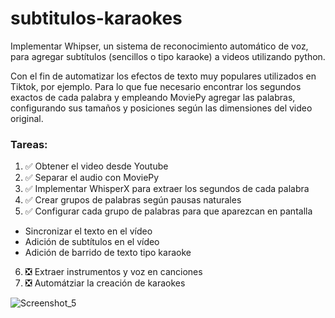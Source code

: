 # subtitulos-karaokes
Implementar  Whipser, un sistema de reconocimiento automático de voz, para agregar subtítulos (sencillos o tipo karaoke) a videos utilizando python.

Con el fin de automatizar los efectos de texto muy populares utilizados en Tiktok, por ejemplo. Para lo que fue necesario encontrar los segundos exactos de cada palabra y empleando MoviePy agregar las palabras, configurando sus tamaños y posiciones según las dimensiones del video original.

### Tareas:

1. ✅ Obtener el video desde Youtube
2. ✅ Separar el audio con MoviePy
3. ✅ Implementar WhisperX para extraer los segundos de cada palabra
4. ✅ Crear grupos de palabras según pausas naturales
5. ✅ Configurar cada grupo de palabras para que aparezcan en pantalla
- Sincronizar el texto en el vídeo
- Adición de subtítulos en el vídeo
- Adición de barrido de texto tipo karaoke
6. ❎ Extraer instrumentos y voz en canciones
7. ❎ Automátziar la creación de karaokes

![Screenshot_5](https://user-images.githubusercontent.com/123985830/220797996-e770daf4-cc5a-44b0-b1d7-af34232383a9.png)
